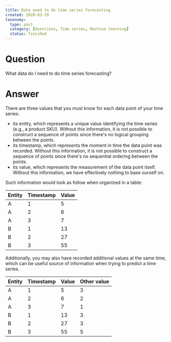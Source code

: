 ```yaml
---
title: Data used to do time series forecasting
created: 2020-03-19
taxonomy:
  type: post
  category: [Questions, Time series, Machine learning]
  status: finished
---
```


# Question
What data do I need to do time series forecasting?

# Answer
There are three values that you must know for each data point of your time series:
* its entity, which represents a unique value identifying the time series (e.g., a product SKU). Without this information, it is not possible to construct a sequence of points since there's no logical grouping between the points.
* its timestamp, which represents the moment in time the data point was recorded. Without this information, it is not possible to construct a sequence of points since there's no sequential ordering between the points.
* its value, which represents the measurement of the data point itself. Without this information, we have effectively nothing to base ourself on.

Such information would look as follow when organized in a table:

| Entity | Timestamp | Value |
|-|-|-|
| A | 1 | 5 |
| A | 2 | 6 |
| A | 3 | 7 |
| B | 1 | 13 |
| B | 2 | 27 |
| B | 3 | 55 |

Additionally, you may also have recorded additional values at the same time, which can be useful source of information when trying to predict a time series.

| Entity | Timestamp | Value | Other value |
|-|-|-|-|
| A | 1 | 5 | 3 |
| A | 2 | 6 | 2 |
| A | 3 | 7 | 1 |
| B | 1 | 13 | 3 |
| B | 2 | 27 | 3 |
| B | 3 | 55 | 5 |

